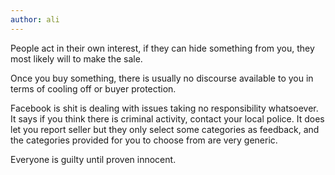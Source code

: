 ```yaml
---
author: ali
---
```

People act in their own interest, if they can hide something from you, they most likely will to make the sale.

Once you buy something, there is usually no discourse available to you in terms of cooling off or buyer protection. 

Facebook is shit is dealing with issues taking no responsibility whatsoever. It says if you think there is criminal activity, contact your local police. It does let you report seller but they only select some categories as feedback, and the categories provided for you to choose from are very generic. 

Everyone is guilty until proven innocent.
